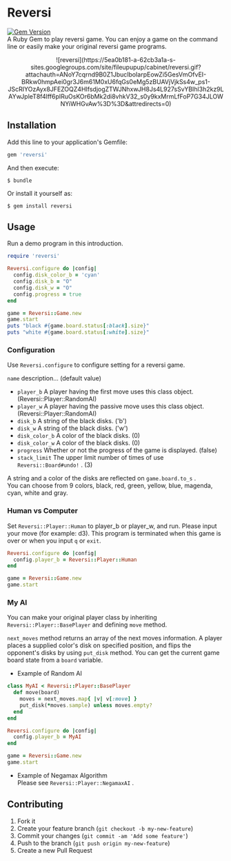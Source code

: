 # Reversi

[![Gem Version](https://badge.fury.io/rb/reversi.svg)](http://badge.fury.io/rb/reversi)  
A Ruby Gem to play reversi game. You can enjoy a game on the command line or easily make your original reversi game programs.  
<div style="text-align: center;">
  ![reversi](https://5ea0b181-a-62cb3a1a-s-sites.googlegroups.com/site/fileupupup/cabinet/reversi.gif?attachauth=ANoY7cqrnd9B0Z1JbuclboIarpEowZi5GesVmOfvEI-BRkw0hmpAei0gr3J6m61M0xU6fqGs0eMg5zBUAVjVjkSs4w_ps1-JScRIYOzAyx8JFEZOQZ4HIfsdjogZTWJNhxwJH8Js4L927sSvYBIhl3h2kz9LAYwJpleT8f4Iff6pIRuOsKOr6bMk2di8vhkV32_s0y9kxMrmLfFoP7G34JLOWNYiWHGvAw%3D%3D&attredirects=0)
</div>

## Installation

Add this line to your application's Gemfile:

```ruby
gem 'reversi'
```

And then execute:

    $ bundle

Or install it yourself as:

    $ gem install reversi

## Usage

Run a demo program in this introduction.

```ruby
require 'reversi'

Reversi.configure do |config|
  config.disk_color_b = 'cyan'
  config.disk_b = "O"
  config.disk_w = "O"
  config.progress = true
end

game = Reversi::Game.new
game.start
puts "black #{game.board.status[:black].size}"
puts "white #{game.board.status[:white].size}"
```

### Configuration

Use `Reversi.configure` to configure setting for a reversi game.  

`name` description... (default value)  

* `player_b` A player having the first move uses this class object. (Reversi::Player::RandomAI)
* `player_w` A player having the passive move uses this class object. (Reversi::Player::RandomAI)
* `disk_b` A string of the black disks. ('b')
* `disk_w` A string of the black disks. ('w')
* `disk_color_b` A color of the black disks. (0)
* `disk_color_w` A color of the black disks. (0)
* `progress` Whether or not the progress of the game is displayed. (false)
* `stack_limit` The upper limit number of times of use `Reversi::Board#undo!` . (3)

A string and a color of the disks are reflected on `game.board.to_s` .  
You can choose from 9 colors, black, red, green, yellow, blue, magenda, cyan, white and gray.  

### Human vs Computer

Set `Reversi::Player::Human` to player_b or player_w, and run. Please input your move (for example: d3). This program is terminated when this game is over or when you input `q` or `exit`.  

```ruby
Reversi.configure do |config|
  config.player_b = Reversi::Player::Human
end

game = Reversi::Game.new
game.start
```

### My AI

You can make your original player class by inheriting `Reversi::Player::BasePlayer` and defining `move` method.  

`next_moves` method returns an array of the next moves information. A player places a supplied color's disk on specified position, and flips the opponent's disks by using `put_disk` method. You can get the current game board state from a `board` variable.

 * Example of Random AI

```ruby
class MyAI < Reversi::Player::BasePlayer
  def move(board)
    moves = next_moves.map{ |v| v[:move] }
    put_disk(*moves.sample) unless moves.empty?
  end
end

Reversi.configure do |config|
  config.player_b = MyAI
end

game = Reversi::Game.new
game.start
```

 * Example of Negamax Algorithm  
Please see `Reversi::Player::NegamaxAI` .

## Contributing

1. Fork it
2. Create your feature branch (`git checkout -b my-new-feature`)
3. Commit your changes (`git commit -am 'Add some feature'`)
4. Push to the branch (`git push origin my-new-feature`)
5. Create a new Pull Request
